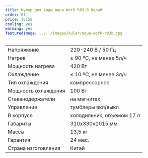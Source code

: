 ```yaml
---
title: Кулер для воды Aqua Work R83-B белый
order: 61
price: 15150
cooling: yes
warming: yes
featuredImage: ../../images/kuler/aqua-work-r83b.jpg
---
```


<table>
<tr><td>Напряжение</td><td>220-240 В / 50 Гц</td></tr>
<tr><td>Нагрев</td><td>≥ 90 ºС, не менее 5л/ч</td></tr>
<tr><td>Мощность нагрева</td><td>420 Вт</td></tr>
<tr><td>Охлаждение</td><td>≤ 10 ºС, не менее 3л/ч</td></tr>
<tr><td>Тип охлаждения</td><td>компрессорное</td></tr>
<tr><td>Мощность охлаждения</td><td>100 Вт</td></tr>
<tr><td>Стаканодержатели</td><td>на магнитах</td></tr>
<tr><td>Управление</td><td>тумблеры вкл/выкл</td></tr>
<tr><td>В корпусе</td><td>холодильник, объемом 17 л</td></tr>
<tr><td>Габариты</td><td>310х330x1015 мм</td></tr>
<tr><td>Масса</td><td>13,5 кг</td></tr>
<tr><td>Гарантия</td><td>24 мес.</td></tr>
<tr><td>Страна изготовления</td><td>Китай</td></tr>
</table>
